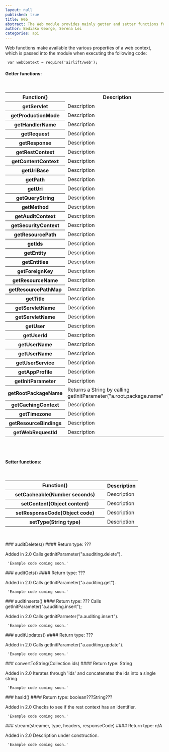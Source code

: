 ```yaml
---
layout: null
published: true
title: Web
abstract: The Web module provides mainly getter and setter functions for a web context's properties.
author: Bediako George, Serena Lei
categories: api
---
```


Web functions make available the various properties of a web context, which is passed into the module when executing the following code:


     var webContext = require('airlift/web');


#### Getter functions:

<br>

<table class="functions">
  <tr>
    <th class="head">Function()</th>
    <th class="head">Description</th>
  </tr>
  <tr class="even">
    <th id="Web_getServlet">getServlet</th>
    <td>Description</td>
  </tr>
  <tr class="odd">
    <th id="Web_getProductionMode">getProductionMode</th>
    <td>Description</td>
  </tr>
  <tr class="even">
    <th id="Web_getHandlerName">getHandlerName</th>
    <td>Description</td>
  </tr>
  <tr class="odd">
    <th id="Web_getRequest">getRequest</th>
    <td>Description</td>
  </tr>
  <tr class="even">
    <th id="Web_getResponse">getResponse</th>
    <td>Description</td>
  </tr>
  <tr class="odd">
    <th id="Web_getRestContext">getRestContext</th>
    <td>Description</td>
  </tr>
  <tr class="even">
    <th id="Web_getContentContext">getContentContext</th>
    <td>Description</td>
  </tr>
  <tr class="odd">
    <th id="Web_getUriBase">getUriBase</th>
    <td>Description</td>
  </tr>
  <tr class="even">
    <th id="Web_getPath">getPath</th>
    <td>Description</td>
  </tr>
  <tr class="odd">
    <th id="Web_getUri">getUri</th>
    <td>Description</td>
  </tr>
  <tr class="even">
    <th id="Web_getQueryString">getQueryString</th>
    <td>Description</td>
  </tr>
  <tr class="odd">
    <th id="Web_getMethod">getMethod</th>
    <td>Description</td>
  </tr>
  <tr class="even">
    <th id="Web_getAuditContext">getAuditContext</th>
    <td>Description</td>
  </tr>
  <tr class="odd">
    <th id="Web_getSecurityContext">getSecurityContext</th>
    <td>Description</td>
  </tr>
  <tr class="even">
    <th id="Web_getResourcePath">getResourcePath</th>
    <td>Description</td>
  </tr>
  <tr class="odd">
    <th id="Web_getIds">getIds</th>
    <td>Description</td>
  </tr>
  <tr class="even">
    <th id="Web_getEntity">getEntity</th>
    <td>Description</td>
  </tr>
  <tr class="odd">
    <th id="Web_getEntities">getEntities</th>
    <td>Description</td>
  </tr>
  <tr class="even">
    <th id="Web_getForeignKey">getForeignKey</th>
    <td>Description</td>
  </tr>
  <tr class="odd">
    <th id="Web_getResourceName">getResourceName</th>
    <td>Description</td>
  </tr>
  <tr class="even">
    <th id="Web_getResourcePathMap">getResourcePathMap</th>
    <td>Description</td>
  </tr>
  <tr class="odd">
    <th id="Web_getTitle">getTitle</th>
    <td>Description</td>
  </tr>
  <tr class="even">
    <th id="Web_getServletName">getServletName</th>
    <td>Description</td>
  </tr>
  <tr class="odd">
    <th id="Web_getLocale">getServletName</th>
    <td>Description</td>
  </tr>
  <tr class="even">
    <th id="Web_getUser">getUser</th>
    <td>Description</td>
  </tr>
  <tr class="odd">
    <th id="Web_getUserId">getUserId</th>
    <td>Description</td>
  </tr>
  <tr class="even">
    <th id="Web_getUserName">getUserName</th>
    <td>Description</td>
  </tr>
  <tr class="odd">
    <th id="Web_getUserEmail">getUserName</th>
    <td>Description</td>
  </tr>
  <tr class="even">
    <th id="Web_getUserService">getUserService</th>
    <td>Description</td>
  </tr>
  <tr class="odd">
    <th id="Web_getAppProfile">getAppProfile</th>
    <td>Description</td>
  </tr>
  <tr class="even">
    <th id="Web_getInitParameter">getInitParameter</th>
    <td>Description</td>
  </tr>
  <tr class="odd">
    <th id="Web_getRootPackageName">getRootPackageName</th>
    <td>Returns a String by calling getInitParameter("a.root.package.name").</td>
  </tr>
  <tr class="even">
    <th id="Web_getCachingContext">getCachingContext</th>
    <td>Description</td>
  </tr>
  <tr class="odd">
    <th id="Web_getTimezone">getTimezone</th>
    <td>Description</td>
  </tr>
  <tr class="even">
    <th id="Web_getResourceBindings">getResourceBindings</th>
    <td>Description</td>
  </tr>
  <tr class="odd">
    <th id="Web_getWebRequestId">getWebRequestId</th>
    <td>Description</td>
  </tr>
</table>

<br>
<br>

#### Setter functions:

<br>

<table class="functions">
  <tr>
    <th class="head" style="width:300px">Function()</th>
    <th class="head">Description</th>
  </tr>
  <tr class="even">
    <th id="Web_setCacheable">setCacheable(Number seconds)</th>
    <td>Description</td>
  </tr>
  <tr class="odd">
    <th id="Web_setContent">setContent(Object content)</th>
    <td>Description</td>
  </tr>
  <tr class="even">
    <th id="Web_setResponseCode">setResponseCode(Object code)</th>
    <td>Description</td>
  </tr>
  <tr class="odd">
    <th id="Web_setType">setType(String type)</th>
    <td>Description</td>
  </tr>
</table>

<br>

<p id="Web_auditDeletes"></p>
### auditDeletes()
#### Return type: ???

<p> <label class="new">Added in 2.0</label>
Calls getInitParameter("a.auditing.delete").
</p>


     'Example code coming soon.'


<p id="Web_auditGets"></p>
### auditGets()
#### Return type: ???

<p> <label class="new">Added in 2.0</label>
Calls getInitParameter("a.auditing.get").
</p>


     'Example code coming soon.'


<p id="Web_auditInserts"></p>
### auditInserts()
#### Return type: ???
Calls getInitParameter("a.auditing.insert");
<p> <label class="new">Added in 2.0</label>
Calls getInitParmeter("a.auditing.insert").
</p>


     'Example code coming soon.'


<p id="Web_auditUpdates"></p>
### auditUpdates()
#### Return type: ???

<p> <label class="new">Added in 2.0</label>
Calls getInitParameter("a.auditing.update").
</p>


     'Example code coming soon.'


<p id="Web_convertToString"></p>
### convertToString(Collection ids)
#### Return type: String

<p> <label class="new">Added in 2.0</label>
Iterates through 'ids' and concatenates the ids into a single string.
</p>


     'Example code coming soon.'


<p id="Web_hasId"></p>
### hasId()
#### Return type: boolean???String???

<p> <label class="new">Added in 2.0</label>
Checks to see if the rest context has an identifier.
</p>


     'Example code coming soon.'


<p id="Web_stream"></p>
### stream(streamer, type, headers, responseCode)
#### Return type: n/A

<p> <label class="new">Added in 2.0</label>
Description under construction.
</p>


     'Example code coming soon.'


